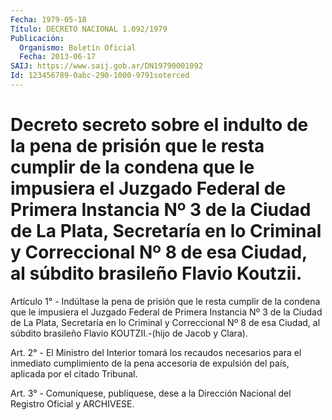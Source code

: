 ```yaml
---
Fecha: 1979-05-18
Título: DECRETO NACIONAL 1.092/1979
Publicación:
  Organismo: Boletín Oficial
  Fecha: 2013-06-17
SAIJ: https://www.saij.gob.ar/DN19790001092
Id: 123456789-0abc-290-1000-9791soterced
---
```

# Decreto secreto sobre el indulto de la pena de prisión que le resta cumplir de la condena que le impusiera el Juzgado Federal de Primera Instancia Nº 3 de la Ciudad de La Plata, Secretaría en lo Criminal y Correccional Nº 8 de esa Ciudad, al súbdito brasileño Flavio Koutzii.

<a id="1"></a>
Artículo 1° - Indúltase la pena de prisión que le resta cumplir de la condena que le impusiera el Juzgado Federal de Primera Instancia Nº 3 de la Ciudad de La Plata, Secretaría en lo Criminal y Correccional Nº 8 de esa Ciudad, al súbdito brasileño Flavio KOUTZII.-(hijo de Jacob y Clara).

<a id="2"></a>
Art. 2° - El Ministro del Interior tomará los recaudos necesarios para el inmediato cumplimiento de la pena accesoria de expulsión del país, aplicada por el citado Tribunal.

<a id="3"></a>
Art. 3° - Comuníquese, publíquese, dese a la Dirección Nacional del Registro Oficial y ARCHIVESE.